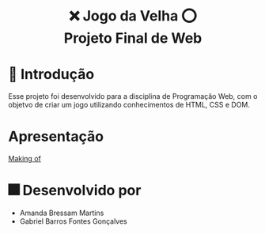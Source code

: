 <h1 align="center">
❌ Jogo da Velha ⭕<br>Projeto Final de Web<br>
</h1>

# 🚀 Introdução

<p align="justify">
  Esse projeto foi desenvolvido para a disciplina de Programação Web, com o objetvo de criar um jogo utilizando conhecimentos de HTML, CSS e DOM. 
</p>

# Apresentação
<a href="https://youtu.be/K_j0s2jlgjc">Making of</a>

# 🎆 Desenvolvido por

* Amanda Bressam Martins
* Gabriel Barros Fontes Gonçalves
